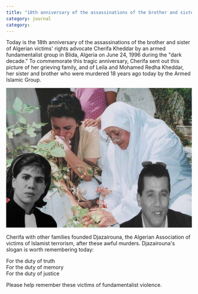 ```yaml
---
title: "18th anniversary of the assassinations of the brother and sister of Algerian victims' rights advocate Cherifa Kheddar"
category: journal
category:
---
```

Today is the 18th anniversary of the assassinations of the brother and sister of Algerian victims' rights advocate Cherifa Kheddar by an armed fundamentalist group in Blida, Algeria on June 24, 1996 during the "dark decade."   To commemorate this tragic anniversary, Cherifa sent out this picture of her grieving family, and of Leila and Mohamed Redha Kheddar, her sister and brother who were murdered 18 years ago today by the Armed Islamic Group. 

![](/assets/img/famille-khedar-24-juin_675x507.jpg)

Cherifa with other families founded Djazairouna, the Algerian Association of victims of Islamist terrorism, after these awful murders.  Djazairouna's slogan is worth remembering today:

For the duty of truth  
For the duty of memory  
For the duty of justice  

Please help remember these victims of fundamentalist violence.

